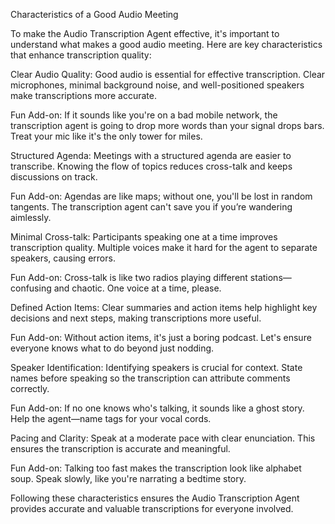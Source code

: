 Characteristics of a Good Audio Meeting

To make the Audio Transcription Agent effective, it's important to understand what makes a good audio meeting. Here are key characteristics that enhance transcription quality:

Clear Audio Quality: Good audio is essential for effective transcription. Clear microphones, minimal background noise, and well-positioned speakers make transcriptions more accurate.

Fun Add-on: If it sounds like you're on a bad mobile network, the transcription agent is going to drop more words than your signal drops bars. Treat your mic like it's the only tower for miles.

Structured Agenda: Meetings with a structured agenda are easier to transcribe. Knowing the flow of topics reduces cross-talk and keeps discussions on track.

Fun Add-on: Agendas are like maps; without one, you'll be lost in random tangents. The transcription agent can't save you if you’re wandering aimlessly.

Minimal Cross-talk: Participants speaking one at a time improves transcription quality. Multiple voices make it hard for the agent to separate speakers, causing errors.

Fun Add-on: Cross-talk is like two radios playing different stations—confusing and chaotic. One voice at a time, please.

Defined Action Items: Clear summaries and action items help highlight key decisions and next steps, making transcriptions more useful.

Fun Add-on: Without action items, it's just a boring podcast. Let's ensure everyone knows what to do beyond just nodding.

Speaker Identification: Identifying speakers is crucial for context. State names before speaking so the transcription can attribute comments correctly.

Fun Add-on: If no one knows who's talking, it sounds like a ghost story. Help the agent—name tags for your vocal cords.

Pacing and Clarity: Speak at a moderate pace with clear enunciation. This ensures the transcription is accurate and meaningful.

Fun Add-on: Talking too fast makes the transcription look like alphabet soup. Speak slowly, like you're narrating a bedtime story.

Following these characteristics ensures the Audio Transcription Agent provides accurate and valuable transcriptions for everyone involved.